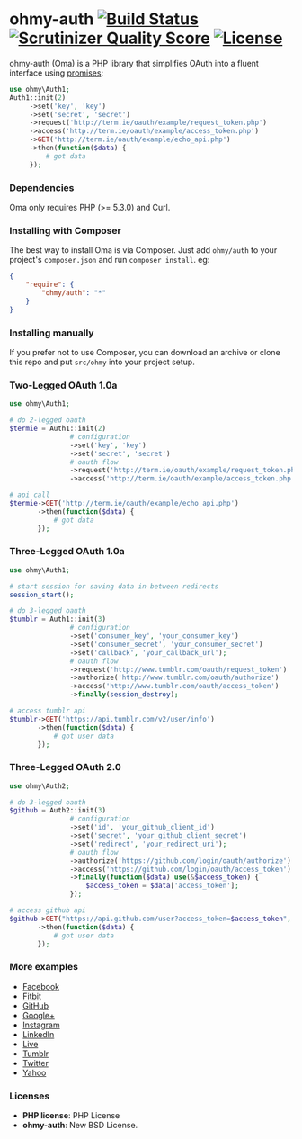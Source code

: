 ohmy-auth [![Build Status](https://travis-ci.org/sudocode/ohmy-auth.png?branch=master)](https://travis-ci.org/sudocode/ohmy-auth) [![Scrutinizer Quality Score](https://scrutinizer-ci.com/g/sudocode/ohmy-auth/badges/quality-score.png?s=0db8fb20410f28980d8590745312957522b71f0e)](https://scrutinizer-ci.com/g/sudocode/ohmy-auth/) [![License](https://poser.pugx.org/ohmy/auth/license.png)](https://packagist.org/packages/ohmy/auth)
========

ohmy-auth (Oma) is a PHP library that simplifies OAuth into a fluent interface using [promises](http://en.wikipedia.org/wiki/Futures_and_promises):

```php
use ohmy\Auth1;
Auth1::init(2)
     ->set('key', 'key')
     ->set('secret', 'secret')
     ->request('http://term.ie/oauth/example/request_token.php')
     ->access('http://term.ie/oauth/example/access_token.php')
     ->GET('http://term.ie/oauth/example/echo_api.php')
     ->then(function($data) {
         # got data
     });
```

### Dependencies
Oma only requires PHP (>= 5.3.0) and Curl. 

### Installing with Composer
The best way to install Oma is via Composer. Just add ```ohmy/auth``` to your project's ```composer.json``` and run ```composer install```. eg:
```json
{
    "require": {
        "ohmy/auth": "*"
    }
}
```

### Installing manually
If you prefer not to use Composer, you can download an archive or clone this repo and put ```src/ohmy``` into your project setup. 

### Two-Legged OAuth 1.0a 
```php
use ohmy\Auth1;

# do 2-legged oauth
$termie = Auth1::init(2)
               # configuration
               ->set('key', 'key')
               ->set('secret', 'secret')
               # oauth flow
               ->request('http://term.ie/oauth/example/request_token.php')
               ->access('http://term.ie/oauth/example/access_token.php');

# api call
$termie->GET('http://term.ie/oauth/example/echo_api.php')
       ->then(function($data) {
           # got data
       });
```

### Three-Legged OAuth 1.0a
```php
use ohmy\Auth1;

# start session for saving data in between redirects
session_start();

# do 3-legged oauth
$tumblr = Auth1::init(3)
               # configuration
               ->set('consumer_key', 'your_consumer_key')
               ->set('consumer_secret', 'your_consumer_secret')
               ->set('callback', 'your_callback_url');
               # oauth flow
               ->request('http://www.tumblr.com/oauth/request_token')
               ->authorize('http://www.tumblr.com/oauth/authorize')
               ->access('http://www.tumblr.com/oauth/access_token') 
               ->finally(session_destroy);

# access tumblr api      
$tumblr->GET('https://api.tumblr.com/v2/user/info')
       ->then(function($data) {
           # got user data
       });
```

### Three-Legged OAuth 2.0
```php
use ohmy\Auth2;

# do 3-legged oauth
$github = Auth2::init(3)
               # configuration
               ->set('id', 'your_github_client_id')
               ->set('secret', 'your_github_client_secret')
               ->set('redirect', 'your_redirect_uri');
               # oauth flow
               ->authorize('https://github.com/login/oauth/authorize')
               ->access('https://github.com/login/oauth/access_token')
               ->finally(function($data) use(&$access_token) {
                   $access_token = $data['access_token'];
               });

# access github api
$github->GET("https://api.github.com/user?access_token=$access_token", null, array('User-Agent' => 'ohmy-auth'))
       ->then(function($data) {
           # got user data
       });
```
### More examples
 - [Facebook](https://github.com/sudocode/ohmy-auth/blob/master/examples/facebook.php)
 - [Fitbit](https://github.com/sudocode/ohmy-auth/blob/master/examples/fitbit.php)
 - [GitHub](https://github.com/sudocode/ohmy-auth/blob/master/examples/github.php)
 - [Google+](https://github.com/sudocode/ohmy-auth/blob/master/examples/google.php)
 - [Instagram](https://github.com/sudocode/ohmy-auth/blob/master/examples/instagram.php)
 - [LinkedIn](https://github.com/sudocode/ohmy-auth/blob/master/examples/linkedin.php)
 - [Live](https://github.com/sudocode/ohmy-auth/blob/master/examples/live.php)
 - [Tumblr](https://github.com/sudocode/ohmy-auth/blob/master/examples/tumblr.php)
 - [Twitter](https://github.com/sudocode/ohmy-auth/blob/master/examples/twitter.php)
 - [Yahoo](https://github.com/sudocode/ohmy-auth/blob/master/examples/yahoo.php)

### Licenses
 - __PHP license__: PHP License
 - __ohmy-auth__: New BSD License.
